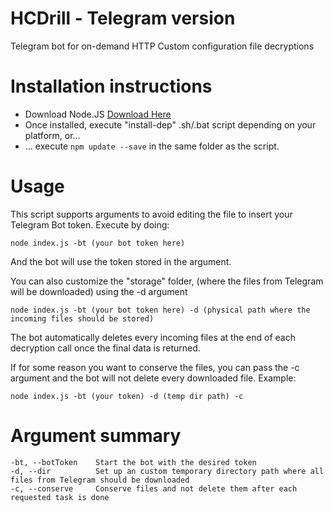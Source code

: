 # HCDrill - Telegram version
Telegram bot for on-demand HTTP Custom configuration file decryptions

# Installation instructions
- Download Node.JS [Download Here](https://nodejs.org/en/download/ "Node.JS Download")
- Once installed, execute "install-dep" .sh/.bat script depending on your platform, or...
- ... execute `npm update --save` in the same folder as the script.

# Usage
This script supports arguments to avoid editing the file to insert your Telegram Bot token.
Execute by doing:

`node index.js -bt (your bot token here)`

And the bot will use the token stored in the argument.

You can also customize the "storage" folder, (where the files from Telegram will be downloaded) using the -d argument

`node index.js -bt (your bot token here) -d (physical path where the incoming files should be stored)`

The bot automatically deletes every incoming files at the end of each decryption call once the final data is returned.

If for some reason you want to conserve the files, you can pass the -c argument and the bot will not delete every downloaded file. Example:

`node index.js -bt (your token) -d (temp dir path) -c`

# Argument summary

```
-bt, --botToken    Start the bot with the desired token
-d, --dir          Set up an custom temporary directory path where all files from Telegram should be downloaded
-c, --conserve     Conserve files and not delete them after each requested task is done
```
